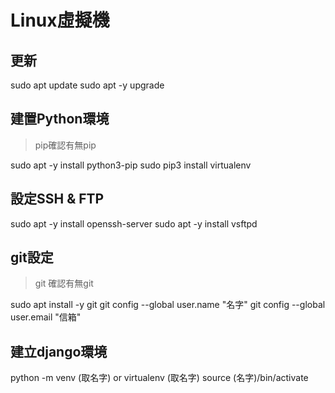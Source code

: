 # Linux虛擬機

## 更新
sudo apt update
sudo apt -y upgrade

## 建置Python環境
>pip確認有無pip

sudo apt -y install python3-pip
sudo pip3 install virtualenv

## 設定SSH & FTP
sudo apt -y install openssh-server
sudo apt -y install vsftpd

## git設定
>git 確認有無git

sudo apt install -y git
git config --global user.name "名字"
git config --global user.email "信箱"

## 建立django環境
python -m venv (取名字) or virtualenv (取名字)
source (名字)/bin/activate
